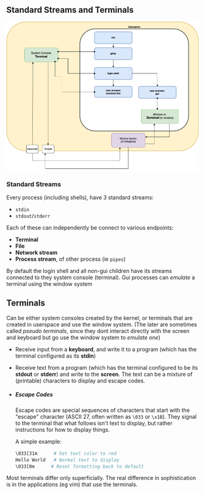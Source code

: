 ## Standard Streams and Terminals

![image](img/standard_streams.png)

### Standard Streams

Every process (including shells), have 3 standard streams:
- `stdin`
- `stdout`/`stderr`

Each of these can independently be connect to various endpoints:

- **Terminal**
- **File**
- **Network stream**
- **Process stream**, of other process (ie `pipes`)

By default the login shell and all non-gui children have its streams connected to they system console (terminal). Gui processes can _emulate_ a terminal using the window system 


## Terminals

Can be either system consoles created by the kernel, or terminals that are created in userspace and use the window system.
(The later are sometimes called _pseudo terminals_, since they dont interact directly with the screen and keyboard but go use  the window system to _emulate one_)

- Receive input from a **keyboard**, and write it to a program (which has the terminal configured as its **stdin**)
- Receive text from a program (which has the terminal configured to be its **stdout** or **stderr**) and write to the **screen**. The text can be a mixture of (printable) characters to display and escape codes.

- ##### Escape Codes
    Escape codes are special sequences of characters that start with the "escape" character (ASCII 27, often written as `\033` or `\x1B`). They signal to the terminal that what follows isn't text to display, but rather instructions for how to display things.

    A simple example:
    ```bash
    \033[31m      # Set text color to red
    Hello World   # Normal text to display
    \033[0m      # Reset formatting back to default
    ```

Most terminals differ only superficially. The real difference in sophistication is in the applications (eg vim) that use the terminals. 



